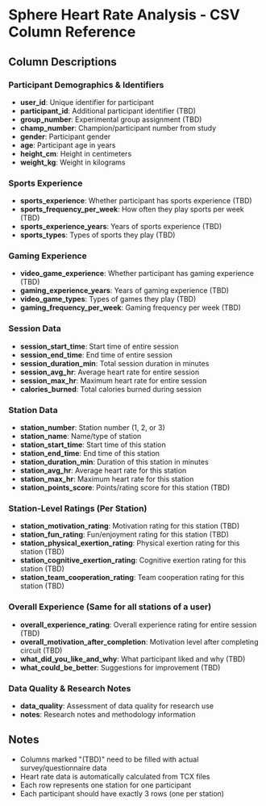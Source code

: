 # Sphere Heart Rate Analysis - CSV Column Reference

## Column Descriptions

### Participant Demographics & Identifiers
- **user_id**: Unique identifier for participant
- **participant_id**: Additional participant identifier (TBD)
- **group_number**: Experimental group assignment (TBD)
- **champ_number**: Champion/participant number from study
- **gender**: Participant gender
- **age**: Participant age in years
- **height_cm**: Height in centimeters
- **weight_kg**: Weight in kilograms

### Sports Experience
- **sports_experience**: Whether participant has sports experience (TBD)
- **sports_frequency_per_week**: How often they play sports per week (TBD)
- **sports_experience_years**: Years of sports experience (TBD)
- **sports_types**: Types of sports they play (TBD)

### Gaming Experience
- **video_game_experience**: Whether participant has gaming experience (TBD)
- **gaming_experience_years**: Years of gaming experience (TBD)
- **video_game_types**: Types of games they play (TBD)
- **gaming_frequency_per_week**: Gaming frequency per week (TBD)

### Session Data
- **session_start_time**: Start time of entire session
- **session_end_time**: End time of entire session
- **session_duration_min**: Total session duration in minutes
- **session_avg_hr**: Average heart rate for entire session
- **session_max_hr**: Maximum heart rate for entire session
- **calories_burned**: Total calories burned during session

### Station Data
- **station_number**: Station number (1, 2, or 3)
- **station_name**: Name/type of station
- **station_start_time**: Start time of this station
- **station_end_time**: End time of this station
- **station_duration_min**: Duration of this station in minutes
- **station_avg_hr**: Average heart rate for this station
- **station_max_hr**: Maximum heart rate for this station
- **station_points_score**: Points/rating score for this station (TBD)

### Station-Level Ratings (Per Station)
- **station_motivation_rating**: Motivation rating for this station (TBD)
- **station_fun_rating**: Fun/enjoyment rating for this station (TBD)
- **station_physical_exertion_rating**: Physical exertion rating for this station (TBD)
- **station_cognitive_exertion_rating**: Cognitive exertion rating for this station (TBD)
- **station_team_cooperation_rating**: Team cooperation rating for this station (TBD)

### Overall Experience (Same for all stations of a user)
- **overall_experience_rating**: Overall experience rating for entire session (TBD)
- **overall_motivation_after_completion**: Motivation level after completing circuit (TBD)
- **what_did_you_like_and_why**: What participant liked and why (TBD)
- **what_could_be_better**: Suggestions for improvement (TBD)

### Data Quality & Research Notes
- **data_quality**: Assessment of data quality for research use
- **notes**: Research notes and methodology information

## Notes
- Columns marked "(TBD)" need to be filled with actual survey/questionnaire data
- Heart rate data is automatically calculated from TCX files
- Each row represents one station for one participant
- Each participant should have exactly 3 rows (one per station)
